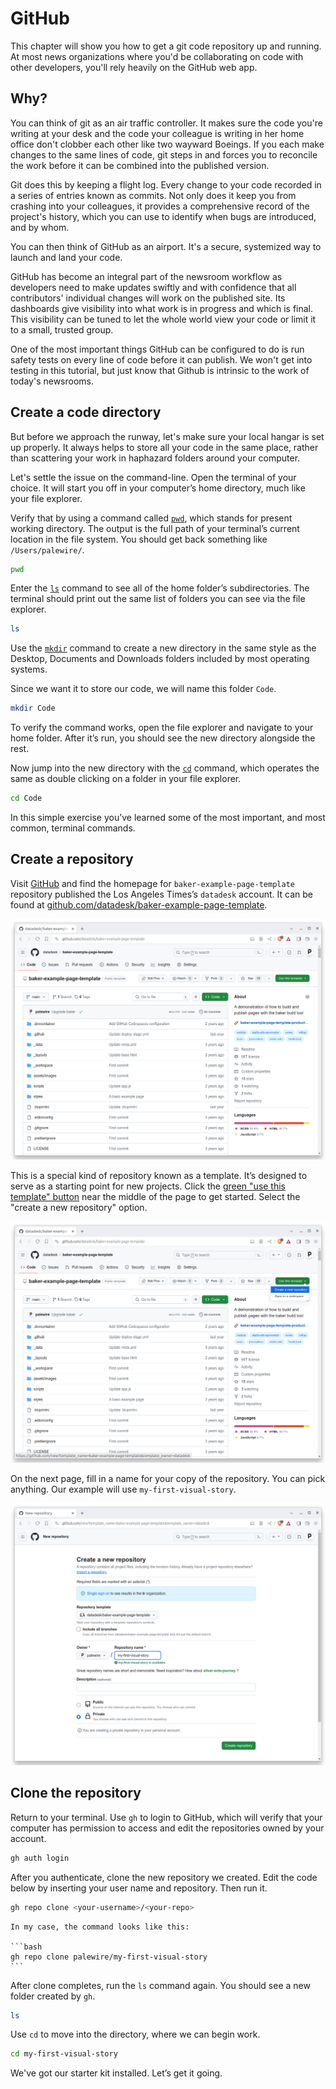 # GitHub

This chapter will show you how to get a git code repository up and running. At most news organizations where you'd be collaborating on code with other developers, you'll rely heavily on the GitHub web app.

## Why?

You can think of git as an air traffic controller. It makes sure the code you're writing at your desk and the code your colleague is writing in her home office don't clobber each other like two wayward Boeings. If you each make changes to the same lines of code, git steps in and forces you to reconcile the work before it can be combined into the published version.

Git does this by keeping a flight log. Every change to your code recorded in a series of entries known as commits. Not only does it keep you from crashing into your colleagues, it provides a comprehensive record of the project's history, which you can use to identify when bugs are introduced, and by whom.

You can then think of GitHub as an airport. It's a secure, systemized way to launch and land your code.

GitHub has become an integral part of the newsroom workflow as developers need to make updates swiftly and with confidence that all contributors' individual changes will work on the published site. Its dashboards give visibility into what work is in progress and which is final. This visibility can be tuned to let the whole world view your code or limit it to a small, trusted group.

One of the most important things GitHub can be configured to do is run safety tests on every line of code before it can publish. We won't get into testing in this tutorial, but just know that Github is intrinsic to the work of today's newsrooms.

## Create a code directory

But before we approach the runway, let's make sure your local hangar is set up properly. It always helps to store all your code in the same place, rather than scattering your work in haphazard folders around your computer.

Let's settle the issue on the command-line. Open the terminal of your choice. It will start you off in your computer’s home directory, much like your file explorer.

Verify that by using a command called [`pwd`](https://en.wikipedia.org/wiki/Pwd), which stands for present working directory. The output is the full path of your terminal’s current location in the file system. You should get back something like `/Users/palewire/`.

```bash
pwd
```

Enter the [`ls`](https://en.wikipedia.org/wiki/Ls) command to see all of the home folder’s subdirectories. The terminal should print out the same list of folders you can see via the file explorer.

```bash
ls
```

Use the [`mkdir`](https://en.wikipedia.org/wiki/Mkdir) command to create a new directory in the same style as the Desktop, Documents and Downloads folders included by most operating systems.

Since we want it to store our code, we will name this folder `Code`.

```bash
mkdir Code
```

To verify the command works, open the file explorer and navigate to your home folder. After it’s run, you should see the new directory alongside the rest.

Now jump into the new directory with the [`cd`](<https://en.wikipedia.org/wiki/Cd_(command)>) command, which operates the same as double clicking on a folder in your file explorer.

```bash
cd Code
```

In this simple exercise you’ve learned some of the most important, and most common, terminal commands.

## Create a repository

Visit [GitHub](http://www.github.com) and find the homepage for `baker-example-page-template` repository published the Los Angeles Times’s `datadesk` account. It can be found at [github.com/datadesk/baker-example-page-template](https://github.com/datadesk/baker-example-page-template).

[![new repo button](_static/template-page.png)](https://github.com/datadesk/baker-example-page-template)

This is a special kind of repository known as a template. It’s designed to serve as a starting point for new projects. Click the [green "use this template" button](https://github.com/datadesk/baker-example-page-template/generate) near the middle of the page to get started. Select the "create a new repository" option.

[![click it](_static/template-button.png)](https://github.com/datadesk/baker-example-page-template/generate)

On the next page, fill in a name for your copy of the repository. You can pick anything. Our example will use `my-first-visual-story`.

![new repo](_static/new-repo.png)

## Clone the repository

Return to your terminal. Use `gh` to login to GitHub, which will verify that your computer has permission to access and edit the repositories owned by your account.

```bash
gh auth login
```

After you authenticate, clone the new repository we created. Edit the code below by inserting your user name and repository. Then run it.

```bash
gh repo clone <your-username>/<your-repo>
```

````{note}
In my case, the command looks like this:

```bash
gh repo clone palewire/my-first-visual-story
```
````

After clone completes, run the `ls` command again. You should see a new folder created by `gh`.

```bash
ls
```

Use `cd` to move into the directory, where we can begin work.

```bash
cd my-first-visual-story
```

We've got our starter kit installed. Let’s get it going.
